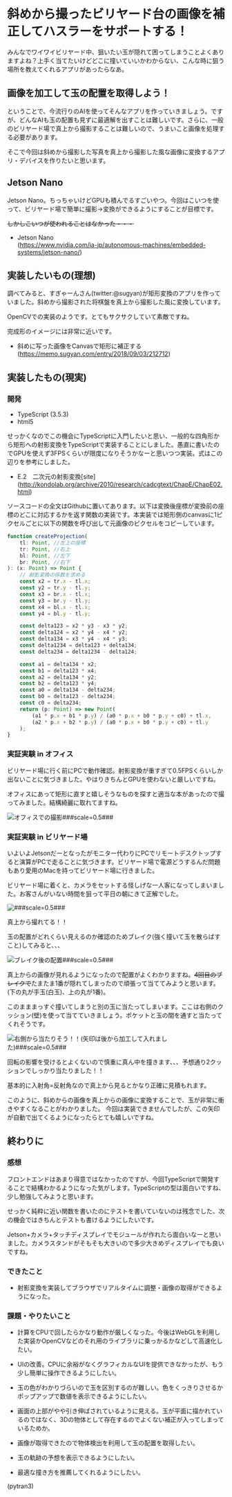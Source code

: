 # 斜めから撮ったビリヤード台の画像を補正してハスラーをサポートする！

みんなでワイワイビリヤード中、狙いたい玉が隠れて困ってしまうことよくありますよね？上手く当てたいけどどこに撞いていいかわからない、こんな時に狙う場所を教えてくれるアプリがあったらなあ。

## 画像を加工して玉の配置を取得しよう！

ということで、今流行りのAIを使ってそんなアプリを作っていきましょう。ですが、どんなAIも玉の配置も見ずに最適解を出すことは難しいです。さらに、一般のビリヤード場で真上から撮影することは難しいので、うまいこと画像を処理する必要があります。

そこで今回は斜めから撮影した写真を真上から撮影した風な画像に変換するアプリ・デバイスを作りたいと思います。

## Jetson Nano

Jetson Nano。ちっちゃいけどGPUも積んでるすごいやつ。今回はこいつを使って、ビリヤード場で簡単に撮影→変換ができるようにすることが目標です。

<s>しかしこいつが使われることはなかった・・・</s>

- Jetson Nano  
(https://www.nvidia.com/ja-jp/autonomous-machines/embedded-systems/jetson-nano/)

## 実装したいもの(理想)

調べてみると、すぎゃーんさん(twitter:@sugyan)が矩形変換のアプリを作っていました。斜めから撮影された将棋盤を真上から撮影した風に変換しています。

OpenCVでの実装のようです。とてもサクサクしていて素敵ですね。

完成形のイメージには非常に近いです。

- 斜めに写った画像をCanvasで矩形に補正する  
(https://memo.sugyan.com/entry/2018/09/03/212712)

## 実装したもの(現実)

### 開発
+ TypeScript (3.5.3)
+ html5

せっかくなのでこの機会にTypeScriptに入門したいと思い、一般的な四角形から矩形への射影変換をTypeScriptで実装することにしました。愚直に書いたのでGPUを使えず3FPSくらいが限度になりそうかなーと思いつつ実装。式はこの辺りを参考にしました。

- E.2　二次元の射影変換[site]  
(http://kondolab.org/archive/2010/research/cadcgtext/ChapE/ChapE02.html)

ソースコードの全文はGithubに置いてあります。以下は変換後座標が変換前の座標のどこに対応するかを返す関数の実装です。本実装では矩形側のcanvasに1ピクセルごとに以下の関数を呼び出して元画像のピクセルをコピーしています。  

```typescript
function createProjection(
    tl: Point, //左上の座標
    tr: Point, //右上
    bl: Point, //左下
    br: Point, //右下
): (x: Point) => Point {
    // 射影変換の係数を求める
    const x2 = tr.x - tl.x;
    const y2 = tr.y - tl.y;
    const x3 = br.x - tl.x;
    const y3 = br.y - tl.y;
    const x4 = bl.x - tl.x;
    const y4 = bl.y - tl.y;

    const delta123 = x2 * y3 - x3 * y2;
    const delta124 = x2 * y4 - x4 * y2;
    const delta134 = x3 * y4 - x4 * y3;
    const delta1234 = delta123 + delta134;
    const delta234 = delta1234 - delta124;

    const a1 = delta134 * x2;
    const b1 = delta123 * x4;
    const a2 = delta134 * y2;
    const b2 = delta123 * y4;
    const a0 = delta134 - delta234;
    const b0 = delta123 - delta234;
    const c0 = delta234;
    return (p: Point) => new Point(
        (a1 * p.x + b1 * p.y) / (a0 * p.x + b0 * p.y + c0) + tl.x,
        (a2 * p.x + b2 * p.y) / (a0 * p.x + b0 * p.y + c0) + tl.y
    );
}
```

### 実証実験 in オフィス

ビリヤード場に行く前にPCで動作確認。射影変換が重すぎて0.5FPSくらいしか出ないことに気づきました。やはりきちんとGPUを使わないと厳しいですね。

オフィスにあって矩形に直すと嬉しそうなものを探すと適当な本があったので撮ってみました。結構綺麗に取れてますね。

![オフィスでの撮影###scale=0.5###](../images/chapter01_prml.png)

### 実証実験 in ビリヤード場

いよいよJetsonだーとなったがモニター代わりにPCでリモートデスクトップすると演算がPCで走ることに気づきます。ビリヤード場で電源どうするんだ問題もあり愛用のMacを持ってビリヤード場に行きました。

ビリヤード場に着くと、カメラをセットする怪しげな一人客になってしまいました。お客さんがいない時間を狙って平日の朝にきて正解でした。

![###scale=0.5###](../images/chapter01_rack.png)

真上から撮れてる！！

玉の配置がどれくらい見えるのか確認のためブレイク(強く撞いて玉を散らばすこと)してみると、、、

![ブレイク後の配置###scale=0.5###](../images/chapter01_break.png)

真上からの画像が見れるようになったので配置がよくわかりますね。<s>4回目のブレイクで</s>たまたま1番が隠れてしまったので頑張って当ててみようと思います。(下の丸が手玉(白玉)、上の丸が1番)。

このまままっすぐ撞いてしまうと別の玉に当たってしまいます。ここは右側のクッション(壁)を使って当てていきましょう。ポケットと玉の間を通すと当たってくれそうです。

![右側から当たりそう！！(矢印は後から加工して入れました)###scale=0.5###](../images/chapter01_thinking.png)

回転の影響を受けるとよくないので慎重に真ん中を撞きます、、、予想通り2クッションでしっかり当たりました！！  

基本的に入射角=反射角なので真上から見るとかなり正確に見積もれます。  

このように、斜めからの画像を真上からの画像に変換することで、玉が非常に衝きやすくなることがわかりました。
今回は実装できませんでしたが、この矢印が自動で出てくるようになったらとても嬉しいですね。 

## 終わりに
### 感想
フロントエンドはあまり得意ではなかったのですが、今回TypeScriptで開発することで結構わかるようになった気がします。TypeScriptの型は面白いですね、少し勉強してみようと思います。

せっかく純粋に近い関数を書いたのにテストを書いていないのは残念でした、次の機会ではきちんとテストも書けるようにしたいです。  

Jetson+カメラ+タッチディスプレイでモジュールが作れたら面白いなーと思いました。カメラスタンドがそもそも大きいので多少大きめディスプレイでも良いですね。

### できたこと

  + 射影変換を実装してブラウザでリアルタイムに調整・画像の取得ができるようになった。

### 課題・やりたいこと

  + 計算をCPUで回したらかなり動作が厳しくなった。今後はWebGLを利用した実装かOpenCVなどのそれ用のライブラリに乗っかるかなどして高速化したい。

  + UIの改善。CPUに余裕がなくグラフィカルなUIを提供できなかったが、もう少し簡単に操作できるようにしたい。

  + 玉の色がわかりづらいので玉を区別するのが難しい。色をくっきりさせるかポップアップで数値を表示できるようにしたい。

  + 画面の上部がやや引き伸ばされているように見える。玉が平面に描かれているのではなく、3Dの物体として存在するのでよくない補正が入ってしまっているためか。

  + 画像が取得できたので物体検出を利用して玉の配置を取得したい。

  + 玉の軌跡の予想を表示できるようにしたい。

  + 最適な撞き方を推薦してくれるようにしたい。

(pytran3)